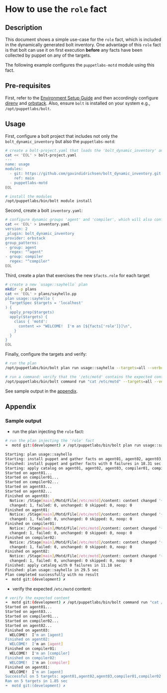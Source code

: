 # How to use the `role` fact

## Description

This document shows a simple use-case for the `role` fact, which is included in the dynamically generated bolt inventory.  One advantage of this `role` fact is that bolt can use it on first execution **before** any facts have been collected by puppet on any of the targets.

The following example configures the `puppetlabs-motd` module using this fact.

## Pre-requisites

First, refer to the [Environment Setup Guide](how_to_setup_environment.md) and then accordingly configure [direnv](https://direnv.net) and [orbstack](https://docs.orbstack.dev). Also, ensure `bolt` is installed on your system e.g., `/opt/puppetlabs/bolt`.

## Usage

First, configure a bolt project that includes not only the `bolt_dynamic_inventory` but also the `puppetlabs-motd`:

```bash
# create a bolt-project.yaml that loads the 'bolt_dynamic_inventory' and 'puppetlabs-motd' modules
cat << 'EOL' > bolt-project.yaml
---
name: usage
modules:
  - git: https://github.com/gavindidrichsen/bolt_dynamic_inventory.git
    ref: main
  - puppetlabs-motd
EOL

# install the modules
/opt/puppetlabs/bin/bolt module install
```

Second, create a bolt `inventory.yaml`:

```bash
# configure dynamic groups 'agent' and 'compiler', which will also configure the 'facts.role` for each group
cat << 'EOL' > inventory.yaml
version: 2
_plugin: bolt_dynamic_inventory
provider: orbstack
group_patterns:
- group: agent
  regex: "^agent"
- group: compiler
  regex: "^compiler"
EOL
```

Third, create a plan that exercises the new `$facts.role` for each target

```bash
# create a new `usage::sayhello` plan
mkdir -p plans
cat << 'EOL' > plans/sayhello.pp
plan usage::sayhello (
  TargetSpec $targets = 'localhost'
) {
  apply_prep($targets)
  apply($targets) {
    class { 'motd':
      content => "WELCOME!  I'm an [${facts['role']}]\n",
    }
  }
}
EOL
```

Finally, configure the targets and verify:

```bash
# run the plan
/opt/puppetlabs/bin/bolt plan run usage::sayhello --targets=all --verbose

# run a command: verify that the '/etc/motd' contains the expected content
/opt/puppetlabs/bin/bolt command run "cat /etc/motd" --targets=all --verbose
```

See sample output in the [appendix](#sample-output).

## Appendix

### Sample output

* run the plan injecting the `role` fact:

```bash
# run the plan injecting the 'role' fact
➜  motd git:(development) ✗ /opt/puppetlabs/bin/bolt plan run usage::sayhello --targets=all --verbose   

Starting: plan usage::sayhello
Starting: install puppet and gather facts on agent01, agent02, agent03, compiler01, compiler02
Finished: install puppet and gather facts with 0 failures in 18.31 sec
Starting: apply catalog on agent01, agent02, agent03, compiler01, compiler02
Started on agent01...
Started on compiler01...
Started on compiler02...
Started on agent03...
Started on agent02...
Finished on agent03:
  Notice: /Stage[main]/Motd/File[/etc/motd]/content: content changed '{sha256}be552f81523dafa5f25c08706bc113b38ee7e8a83d9cef7da9691e1bdcd161a5' to '{sha256}b780a8deba7b8bed7c62e15d62ce82710d1098e38267c862f2e2d4de75299dca'
  changed: 1, failed: 0, unchanged: 0 skipped: 0, noop: 0
Finished on agent01:
  Notice: /Stage[main]/Motd/File[/etc/motd]/content: content changed '{sha256}be552f81523dafa5f25c08706bc113b38ee7e8a83d9cef7da9691e1bdcd161a5' to '{sha256}b780a8deba7b8bed7c62e15d62ce82710d1098e38267c862f2e2d4de75299dca'
  changed: 1, failed: 0, unchanged: 0 skipped: 0, noop: 0
Finished on compiler01:
  Notice: /Stage[main]/Motd/File[/etc/motd]/content: content changed '{sha256}416f4f846bc7ad3289e8315772871a5a6525a1e227330f790510dce383d5864f' to '{sha256}850ebe36b81c3fe5279a5cf5f5a33db893ed9435d238f8f9636c53be7f97cc81'
  changed: 1, failed: 0, unchanged: 0 skipped: 0, noop: 0
Finished on compiler02:
  Notice: /Stage[main]/Motd/File[/etc/motd]/content: content changed '{sha256}416f4f846bc7ad3289e8315772871a5a6525a1e227330f790510dce383d5864f' to '{sha256}850ebe36b81c3fe5279a5cf5f5a33db893ed9435d238f8f9636c53be7f97cc81'
  changed: 1, failed: 0, unchanged: 0 skipped: 0, noop: 0
Finished on agent02:
  Notice: /Stage[main]/Motd/File[/etc/motd]/content: content changed '{sha256}be552f81523dafa5f25c08706bc113b38ee7e8a83d9cef7da9691e1bdcd161a5' to '{sha256}b780a8deba7b8bed7c62e15d62ce82710d1098e38267c862f2e2d4de75299dca'
  changed: 1, failed: 0, unchanged: 0 skipped: 0, noop: 0
Finished: apply catalog with 0 failures in 11.18 sec
Finished: plan usage::sayhello in 29.5 sec
Plan completed successfully with no result
➜  motd git:(development) ✗ 
```

* verify the expected `/etc/motd` content:

```bash
# verify the expected content
➜  motd git:(development) ✗ /opt/puppetlabs/bin/bolt command run "cat /etc/motd" --targets=all --verbose
Started on agent01...
Started on agent03...
Started on compiler01...
Started on compiler02...
Started on agent02...
Finished on agent03:
  WELCOME!  I'm an [agent]
Finished on agent02:
  WELCOME!  I'm an [agent]
Finished on compiler01:
  WELCOME!  I'm an [compiler]
Finished on compiler02:
  WELCOME!  I'm an [compiler]
Finished on agent01:
  WELCOME!  I'm an [agent]
Successful on 5 targets: agent01,agent02,agent03,compiler01,compiler02
Ran on 5 targets in 1.85 sec
➜  motd git:(development) ✗ 
```
